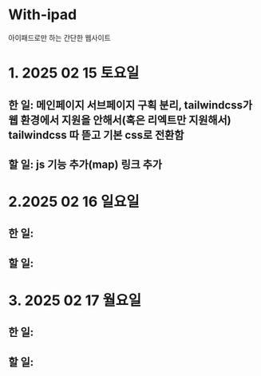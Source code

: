 # With-ipad
아이패드로만 하는 간단한 웹사이트
# 1. 2025 02 15 토요일
## 한 일: 메인페이지 서브페이지 구획 분리, tailwindcss가 웹 환경에서 지원을 안해서(혹은 리엑트만 지원해서) tailwindcss 따 뜯고 기본 css로 전환함 
## 할 일: js 기능 추가(map) 링크 추가 


# 2.2025 02 16 일요일
## 한 일:
## 할 일: 

# 3. 2025 02 17 월요일
## 한 일:
## 할 일: